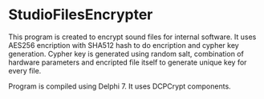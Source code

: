 # StudioFilesEncrypter

This program is created to encrypt sound files for internal software. It uses AES256 encription with SHA512 hash to do encription and cypher key generation. Cypher key is generated using random salt, combination of hardware parameters and encripted file itself to generate unique key for every file.

Program is compiled using Delphi 7. It uses DCPCrypt components.
